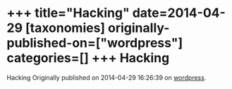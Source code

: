 +++
title="Hacking"
date=2014-04-29
[taxonomies]
originally-published-on=["wordpress"]
categories=[]
+++
Hacking
=======

Hacking
Originally published on 2014-04-29 16:26:39 on [wordpress](https://skyfromme.wordpress.com/2014/04/29/libreoffice-las-palmas-hackfest-2014/sony-dsc-4/).
